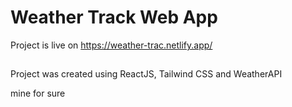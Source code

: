 # Weather Track Web App
Project is live on https://weather-trac.netlify.app/
##
Project was created using ReactJS, Tailwind CSS and WeatherAPI

mine for sure